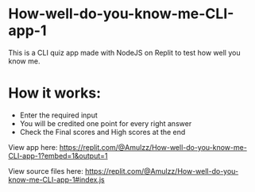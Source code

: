 # How-well-do-you-know-me-CLI-app-1
This is a CLI quiz app made with NodeJS on Replit to test how well you know me.

# How it works:
* Enter the required input
* You will be credited one point for every right answer
* Check the Final scores and High scores at the end

View app here: https://replit.com/@Amulzz/How-well-do-you-know-me-CLI-app-1?embed=1&output=1

View source files here: https://replit.com/@Amulzz/How-well-do-you-know-me-CLI-app-1#index.js

